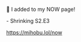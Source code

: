 🤖 I added to my NOW page!

\- Shrinking S2.E3

[<span class="invisible">https://</span><span class="">mihobu.lol/now</span><span class="invisible"></span>](https://mihobu.lol/now)